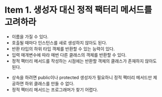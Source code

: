# Item 1. 생성자 대신 정적 팩터리 메서드를 고려하라
<!DOCTYPE html>
<tabs>
<tab title="장점">
        <p>
            <ul>
                <li>이름을 가질 수 있다.</li>
                <li>호출될 때마다 인스턴스를 새로 생성하지 않아도 된다.</li>
                <li>반환 타입의 하위 타입 객체를 반환할 수 있는 능력이 있다.</li>
                <li>입력 매개변수에 따라 매번 다른 클래스의 객체를 반환할 수 있다.</li>
                <li>정적 팩터리 메서드를 작성하는 시점에는 반환할 객체의 클래스가 존재하지 않아도 된다.</li>
            </ul>
        </p>
</tab>
    <tab title="단점">
        <p>
            <ul>
                <li>상속을 하려면 public이나 protected 생성자가 필요하니 정적 팩터리 메서드만 제공하면 하위 클래스를 만들 수 없다.</li>
                <li>정적 팩터리 메서드는 프로그래머가 찾기 어렵다.</li>
            </ul>
        </p>
    </tab>
</tabs>

